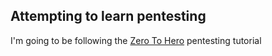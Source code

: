 ## Attempting to learn pentesting  
I'm going to be following the [Zero To Hero](https://www.youtube.com/playlist?list=PLLKT__MCUeiwBa7d7F_vN1GUwz_2TmVQj) pentesting tutorial
